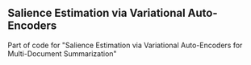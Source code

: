 ## Salience Estimation via Variational Auto-Encoders
Part of code for "Salience Estimation via Variational Auto-Encoders for Multi-Document Summarization"
